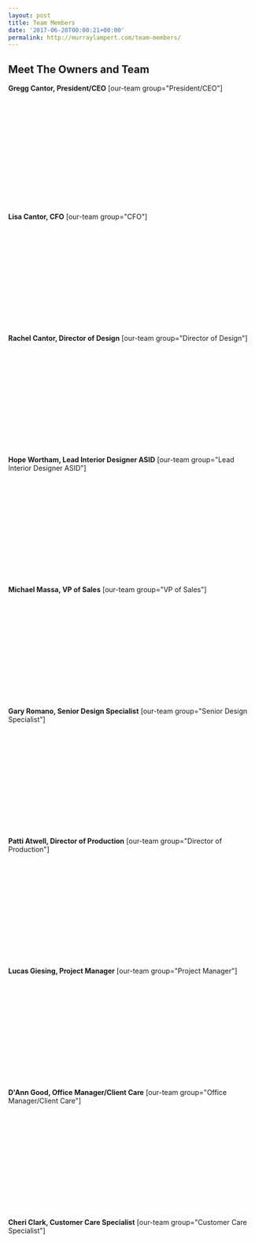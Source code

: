```yaml
---
layout: post
title: Team Members
date: '2017-06-20T00:00:21+00:00'
permalink: http://murraylampert.com/team-members/
---
```

<h2>Meet The Owners and Team</h2>

<strong>Gregg Cantor, President/CEO</strong>
[our-team group="President/CEO"]
<div style="height: 230px;"></div>
<strong>Lisa Cantor, CFO</strong>
[our-team group="CFO"]
<div style="height: 230px;"></div>
<strong>Rachel Cantor, Director of Design</strong>
[our-team group="Director of Design"]
<div style="height: 230px;"></div>
<strong>Hope Wortham, Lead Interior Designer ASID</strong>
[our-team group="Lead Interior Designer ASID"]
<div style="height: 230px;"></div>
<strong>Michael Massa, VP of Sales</strong>
[our-team group="VP of Sales"]
<div style="height: 230px;"></div>
<strong>Gary Romano, Senior Design Specialist</strong>
[our-team group="Senior Design Specialist"]
<div style="height: 230px;"></div>
<strong>Patti Atwell, Director of Production</strong>
[our-team group="Director of Production"]
<div style="height: 230px;"></div>
<strong>Lucas Giesing, Project Manager</strong>
[our-team group="Project Manager"]
<div style="height: 230px;"></div>
<strong>D'Ann Good, Office Manager/Client Care</strong>
[our-team group="Office Manager/Client Care"]
<div style="height: 230px;"></div>
<strong>Cheri Clark, Customer Care Specialist</strong>
[our-team group="Customer Care Specialist"]
